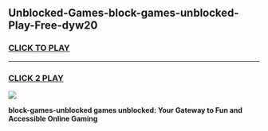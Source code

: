 
## Unblocked-Games-block-games-unblocked-Play-Free-dyw20
<h3>
<a href="https://premium76.site?title=block-games-unblocked&ref=22A">CLICK TO PLAY</a></h3>
<hr>

<h3>
<a href="https://premium76.site?title=block-games-unblocked&ref=22A">CLICK 2 PLAY</a>
  
</h3>

<a href="https://premium76.site?title=block-games-unblocked&ref=22A"><img src="https://clearcache.store/games.png"></a>


**block-games-unblocked games unblocked: Your Gateway to Fun and Accessible Online Gaming**
